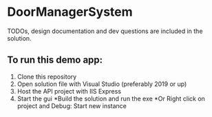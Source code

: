 # DoorManagerSystem

TODOs, design documentation and dev questions are included in the solution.

## To run this demo app:
1. Clone this repository
2. Open solution file with Visual Studio (preferably 2019 or up)
3. Host the API project with IIS Express
4. Start the gui
  *Build the solution and run the exe
  *Or Right click on project and Debug: Start new instance
